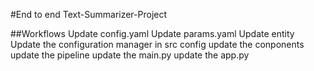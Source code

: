 #End to end Text-Summarizer-Project


##Workflows
Update config.yaml
Update params.yaml
Update entity
Update the configuration manager in src config
update the conponents
update the pipeline
update the main.py
update the app.py